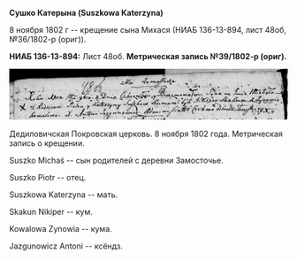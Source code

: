 **Сушко Катерына (Suszkowa Katerzyna)**

8 ноября 1802 г -- крещение сына Михася (НИАБ 136-13-894, лист 48об,
№36/1802-р (ориг)).

**НИАБ 136-13-894:** Лист 48об. **Метрическая запись №39/1802-р
(ориг).**

![](./media/449982ac8418fa02f1ecb0cb5b8b82da9b50c505.png)

Дедиловичская Покровская церковь. 8 ноября 1802 года. Метрическая запись
о крещении.

Suszko Michaś -- сын родителей с деревни Замосточье.

Suszko Piotr -- отец.

Suszkowa Katerzyna -- мать.

Skakun Nikiper -- кум.

Kowalowa Zynowia -- кума.

Jazgunowicz Antoni -- ксёндз.
